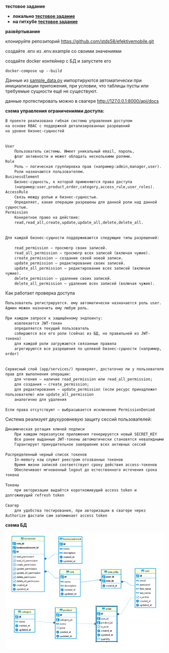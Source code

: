 
**тестовое задание**

 - **локально   [тестовое задание](TASK.md)**
 - **на гитхубе [тестовое задание](https://github.com/stds58/efektivemobile/blob/master/TASK.md)**

**развёртывание**

клонируйте репозиторий
https://github.com/stds58/efektivemobile.git

создайте .env из .env.example со своими значениями

создайте docker контейнер с БД и запустите его

    docker-compose up --build

Данные из [sample_data.py](app/utils/sample_data.py) импортируются автоматически 
при инициализации приложения, при условии, что таблицы пусты или 
требуемые сущности ещё не существуют.

данные протестировать можно в свагере http://127.0.0.1:8000/api/docs


**схема управления ограничениями доступа:**

    В проекте реализована гибкая система управления доступом 
    на основе RBAC с поддержкой детализированных разрешений 
    на уровне бизнес-сущностей


    User 
        Пользователь системы. Имеет уникальный email, пароль, 
        флаг активности и может обладать несколькими ролями.
    Role 
        Роль — логическая группировка прав (например:admin,manager,user). 
        Роли назначаются пользователям.
    BusinessElement 
        Бизнес-сущность, к которой применяются права доступа 
        (например:user,product,order,category,access_rule,user_roles).
    AccessRule 
        Связь между ролью и бизнес-сущностью. 
        Определяет, какие операции разрешены для данной роли над данной сущностью.
    Permission 
        Конкретное право на действие:
        read,read_all,create,update,update_all,delete,delete_all.


    Для каждой бизнес-сущности поддерживаются следующие типы разрешений: 

        read_permission — просмотр своих записей.
        read_all_permission — просмотр всех записей (включая чужие).
        create_permission — создание своей новой записи.
        update_permission — редактирование своих записей.
        update_all_permission — редактирование всех записей (включая чужие).
        delete_permission — удаление своих записей.
        delete_all_permission — удаление всех записей (включая чужие).
     

Как работает проверка доступа 

    Пользователь регистрируется. ему автоматически назначается роль user.
    Админ можен назначить ему любую роль.

    При каждом запросе к защищённому эндпоинту: 
        извлекается JWT-токен
        определяется текущий пользователь
        собираются все его роли (сейчас из БД, но правильней из JWT-токена)
        для каждой роли загружаются связанные правила
        агрегируются все разрешения по целевой бизнес-сущности (например, order)
         

    Сервисный слой (app/services/) проверяет, достаточно ли у пользователя прав для выполнения операции: 
        для чтения — наличие read_permission или read_all_permission;
        для создания — create_permission;
        для редактирования — update_permission (если ресурс принадлежит пользователю) или update_all_permission
        аналогично для удаления

    Если права отсутствуют — выбрасывается исключение PermissionDenied

Система реализует двухуровневую защиту сессий пользователей:

    Динамическая ротация ключей подписи
        При каждом перезапуске приложения генерируется новый SECRET_KEY
        Все ранее выданные JWT-токены автоматически становятся невалидными
        Гарантирует принудительное завершение всех активных сессий

    Распределенный черный список токенов
        In-memory кэш служит реестром отозванных токенов
        Время жизни записей соответствует сроку действия access-токенов
        Обеспечивает мгновенный logout до естественного истечения срока токена

    Токены
        при авторизации выдаётся короткоживущий access token и долгоживущий refresh token

    Свагер
        для удобства тестирования, при авторизации в свагере через Authorize фастапи сам запоминает access token
     

**схема БД**

![img.png](img.png)


